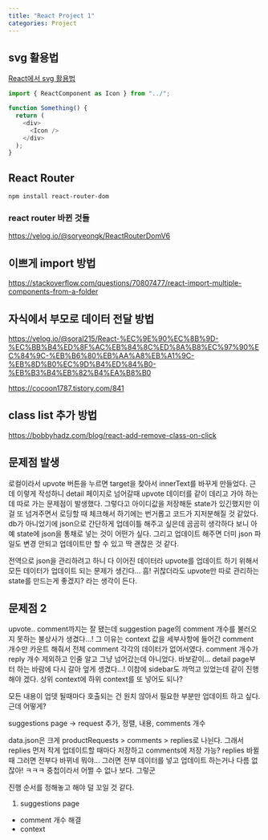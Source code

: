 ```yaml
---
title: "React Project 1"
categories: Project
---
```


## svg 활용법

[React에서 svg 활용법](https://velog.io/@juno7803/React-React%EC%97%90%EC%84%9C-SVG-%ED%99%9C%EC%9A%A9%ED%95%98%EA%B8%B0)

```js
import { ReactComponent as Icon } from "../";

function Something() {
  return (
    <div>
      <Icon />
    </div>
  );
}
```

## React Router

`npm install react-router-dom`

### react router 바뀐 것들

https://velog.io/@soryeongk/ReactRouterDomV6

## 이쁘게 import 방법

https://stackoverflow.com/questions/70807477/react-import-multiple-components-from-a-folder

## 자식에서 부모로 데이터 전달 방법

https://velog.io/@soral215/React-%EC%9E%90%EC%8B%9D-%EC%BB%B4%ED%8F%AC%EB%84%8C%ED%8A%B8%EC%97%90%EC%84%9C-%EB%B6%80%EB%AA%A8%EB%A1%9C-%EB%8D%B0%EC%9D%B4%ED%84%B0-%EB%B3%B4%EB%82%B4%EA%B8%B0

https://cocoon1787.tistory.com/841

## class list 추가 방법

https://bobbyhadz.com/blog/react-add-remove-class-on-click

## 문제점 발생

로컬이라서 upvote 버튼을 누르면 target을 찾아서 innerText를 바꾸게 만들었다. 근데 이렇게 작성하니 detail 페이지로 넘어갈때 upvote 데이터를 같이 데리고 가야 하는데 따로 가는 문제점이 발생했다. 그렇다고 아이디값을 저장해둔 state가 있긴했지만 이걸 또 넘겨주면서 로딩할 때 체크해서 하기에는 번거롭고 코드가 지저분해질 것 같았다. db가 아니었기에 json으로 간단하게 업데이틀 해주고 싶은데 곰곰히 생각하다 보니 아예 state에 json을 통채로 넣는 것이 어떤가 싶다. 그리고 업데이트 해주면 더미 json 파일도 변경 안되고 업데이트만 할 수 있고 딱 괜찮은 것 같다.

전역으로 json을 관리하려고 하니 다 이어진 데이터라 upvote를 업데이트 하기 위해서 모든 데이터가 업데이트 되는 문제가 생긴다... 흠! 귀찮더라도 upvote만 따로 관리하는 state를 만드는게 좋겠지? 라는 생각이 든다.

## 문제점 2

upvote.. comment까지는 잘 됐는데 suggestion page의 comment 개수를 불러오지 못하는 불상사가 생겼다...! 그 이유는 context 값을 세부사항에 들어간 comment 개수만 카운트 해줘서 전체 comment 각각의 데이터가 없어서였다. comment 개수가 reply 개수 제외하고 인줄 알고 그냥 넘어갔는데 아니었다. 바보같이... detail page부터 하는 바람에 다시 갈아 엎게 생겼다...! 이참에 sidebar도 까먹고 있었는데 같이 진행해야 겠다. 상위 context에 하위 context를 또 넣어도 되나?

모든 내용이 업뎃 될때마다 호출되는 건 원치 않아서 필요한 부분만 업데이트 하고 싶다. 근데 어떻게?

suggestions page -> request 추가, 정렬, 내용, comments 개수

data.json은 크게 productRequests > comments > replies로 나뉜다. 그래서 replies 먼저 작게 업데이트할 때마다 저장하고 comments에 저장 가능? replies 바뀔 때 그러면 전부다 바뀌네 뭐야... 그러면 전부 데이터를 넣고 업데이트 하는거나 다름 없잖아! ㅋㅋㅋ 중첩이라서 어쩔 수 없나 보다. 그렇군

진행 순서를 정해놓고 해야 덜 꼬일 것 같다.

1. suggestions page

- comment 개수 해결
- context
